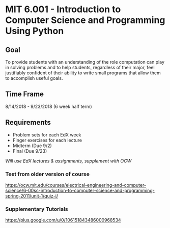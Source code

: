 # MIT 6.001 - Introduction to Computer Science and Programming Using Python

## Goal

To provide students with an understanding of the role computation can play in solving problems and to help students, regardless of their major, feel justifiably confident of their ability to write small programs that allow them to accomplish useful goals.

## Time Frame

8/14/2018 - 9/23/2018 (6 week half term)

## Requirements

- Problem sets for each EdX week
- Finger exercises for each lecture
- Midterm (Due 9/2)
- Final (Due 9/23)

_Will use EdX lectures & assignments, supplement with OCW_

### Test from older version of course

https://ocw.mit.edu/courses/electrical-engineering-and-computer-science/6-00sc-introduction-to-computer-science-and-programming-spring-2011/unit-1/quiz-i/

### Supplementary Tutorials

https://plus.google.com/u/0/106151843486000968534